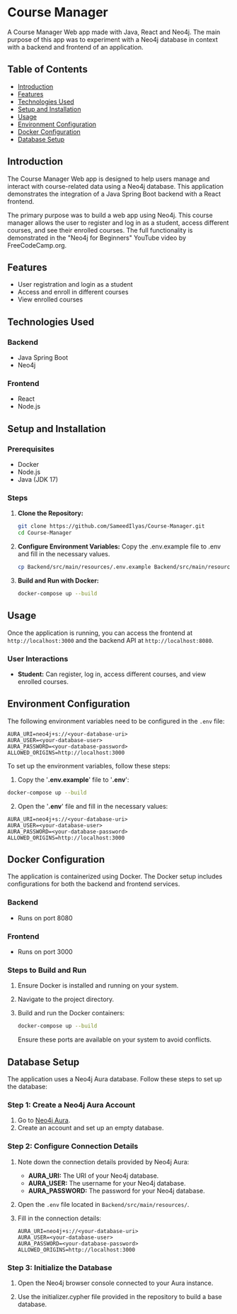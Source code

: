 # Course Manager

A Course Manager Web app made with Java, React and Neo4j. The main purpose of this app was to experiment with a Neo4j database in context with a backend and frontend of an application.

## Table of Contents

- [Introduction](#introduction)
- [Features](#features)
- [Technologies Used](#technologies-used)
- [Setup and Installation](#setup-and-installation)
- [Usage](#usage)
- [Environment Configuration](#environment-configuration)
- [Docker Configuration](#docker-configuration)
- [Database Setup](#database-setup)

## Introduction

The Course Manager Web app is designed to help users manage and interact with course-related data using a Neo4j database. This application demonstrates the integration of a Java Spring Boot backend with a React frontend.

The primary purpose was to build a web app using Neo4j. This course manager allows the user to register and log in as a student, access different courses, and see their enrolled courses. The full functionality is demonstrated in the "Neo4j for Beginners" YouTube video by FreeCodeCamp.org.

## Features

- User registration and login as a student
- Access and enroll in different courses
- View enrolled courses

## Technologies Used

### Backend

- Java Spring Boot
- Neo4j

### Frontend

- React
- Node.js

## Setup and Installation

### Prerequisites

- Docker
- Node.js
- Java (JDK 17)

### Steps

1. **Clone the Repository:**

   ```sh
   git clone https://github.com/SameedIlyas/Course-Manager.git
   cd Course-Manager
   ```
2. **Configure Environment Variables:**
   Copy the .env.example file to .env and fill in the necessary values.
   ```sh
   cp Backend/src/main/resources/.env.example Backend/src/main/resources/.env
   ```
3. **Build and Run with Docker:**
   ```sh
   docker-compose up --build
   ```

## Usage

Once the application is running, you can access the frontend at `http://localhost:3000` and the backend API at `http://localhost:8080`.

### User Interactions

- **Student:** Can register, log in, access different courses, and view enrolled courses.

## Environment Configuration

The following environment variables need to be configured in the `.env` file:

```plaintext
AURA_URI=neo4j+s://<your-database-uri>
AURA_USER=<your-database-user>
AURA_PASSWORD=<your-database-password>
ALLOWED_ORIGINS=http://localhost:3000
```
To set up the environment variables, follow these steps:

1. Copy the '**.env.example**' file to '**.env**':
```sh
docker-compose up --build
```
2. Open the '**.env**' file and fill in the necessary values:
```plaintext
AURA_URI=neo4j+s://<your-database-uri>
AURA_USER=<your-database-user>
AURA_PASSWORD=<your-database-password>
ALLOWED_ORIGINS=http://localhost:3000
```

## Docker Configuration

The application is containerized using Docker. The Docker setup includes configurations for both the backend and frontend services.

### Backend

- Runs on port 8080

### Frontend

- Runs on port 3000

### Steps to Build and Run

1. Ensure Docker is installed and running on your system.
2. Navigate to the project directory.
3. Build and run the Docker containers:

   ```sh
   docker-compose up --build
   ```
   Ensure these ports are available on your system to avoid conflicts.

## Database Setup

The application uses a Neo4j Aura database. Follow these steps to set up the database:

### Step 1: Create a Neo4j Aura Account

1. Go to [Neo4j Aura](https://neo4j.com/cloud/aura).
2. Create an account and set up an empty database.

### Step 2: Configure Connection Details

1. Note down the connection details provided by Neo4j Aura:
   - **AURA_URI:** The URI of your Neo4j database.
   - **AURA_USER:** The username for your Neo4j database.
   - **AURA_PASSWORD:** The password for your Neo4j database.

2. Open the `.env` file located in `Backend/src/main/resources/`.

3. Fill in the connection details:

   ```plaintext
   AURA_URI=neo4j+s://<your-database-uri>
   AURA_USER=<your-database-user>
   AURA_PASSWORD=<your-database-password>
   ALLOWED_ORIGINS=http://localhost:3000
   ```

### Step 3: Initialize the Database

1. Open the Neo4j browser console connected to your Aura instance.
   
2. Use the initializer.cypher file provided in the repository to build a base database.

   
   
